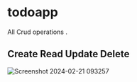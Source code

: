 # todoapp
All Crud operations .
## Create Read Update Delete
![Screenshot 2024-02-21 093257](https://github.com/HashirSaudKhan/Flutter/assets/93030144/1bac4473-c01c-4827-9124-71874dff6d7d)

